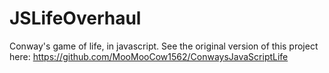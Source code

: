 # JSLifeOverhaul
Conway's game of life, in javascript.
See the original version of this project here:
https://github.com/MooMooCow1562/ConwaysJavaScriptLife
